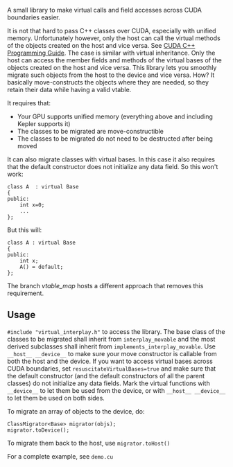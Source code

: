 A small library to make virtual calls and field accesses across CUDA boundaries easier.

It is not that hard to pass C++ classes over CUDA, especially with unified memory.
Unfortunately however, only the host can call the virtual methods of the objects created on the host and vice versa.
See [CUDA C++ Programming Guide](https://docs.nvidia.com/cuda/cuda-c-programming-guide/index.html#virtual-functions).
The case is similar with virtual inheritance. Only the host can access the member fields and methods of the virtual bases of the objects created on the host and vice versa.
This library lets you smoothly migrate such objects from the host to the device and vice versa.
How? It basically move-constructs the objects where they are needed, so they retain their data while having a valid vtable.

It requires that:
* Your GPU supports unified memory (everything above and including Kepler supports it)
* The classes to be migrated are move-constructible
* The classes to be migrated do not need to be destructed after being moved

It can also migrate classes with virtual bases. In this case it also requires that the default constructor does not initialize any data field. So this won't work:

    class A  : virtual Base
    {
    public:
    	int x=0;
    	...
    };

But this will:

    class A : virtual Base
    {
    public:
    	int x;
    	A() = default;
    };

The branch *vtable_map* hosts a different approach that removes this requirement.

## Usage

`#include "virtual_interplay.h"` to access the library. The base class of the classes to be migrated shall inherit from `interplay_movable` and the most derived subclasses shall inherit from `implements_interplay_movable`.
Use `__host__ __device__` to make sure your move constructor is callable from both the host and the device.
If you want to access virtual bases across CUDA boundaries, set `resuscitateVirtualBases=true` and make sure that the default constructor (and the default constructors of all the parent classes) do not initialize any data fields.
Mark the virtual functions with `__device__` to let them be used from the device, or with `__host__ __device__` to let them be used on both sides.

To migrate an array of objects to the device, do:

    ClassMigrator<Base> migrator(objs);
    migrator.toDevice();


To migrate them back to the host, use `migrator.toHost()`

For a complete example, see `demo.cu`
